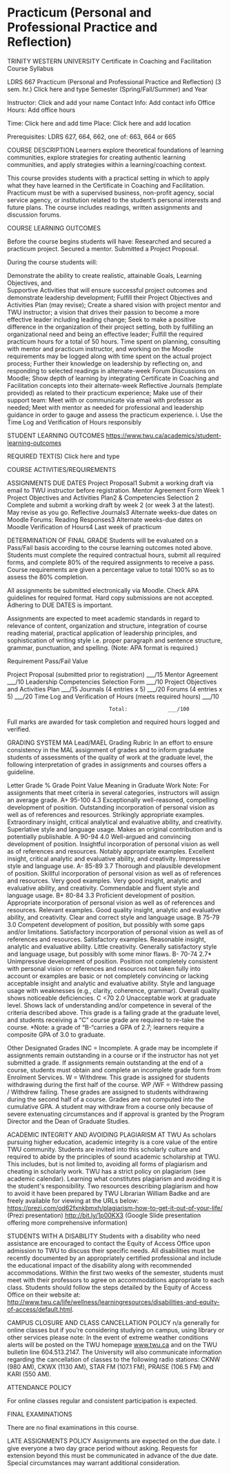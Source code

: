 # Practicum (Personal and Professional Practice and Reflection)

TRINITY WESTERN UNIVERSITY
Certificate in Coaching and Facilitation 
Course Syllabus 

LDRS 667 Practicum (Personal and Professional Practice and Reflection) (3 sem. hr.)
Click here and type Semester (Spring/Fall/Summer) and Year



Instructor: Click and add your name
Contact Info: Add contact info
Office Hours: Add office hours	


Time:  Click here and add time
Place:  Click here and add location 

Prerequisites: LDRS 627, 664, 662, one of: 663, 664 or 665

COURSE DESCRIPTION
Learners explore theoretical foundations of learning communities, explore strategies for creating authentic learning communities, and apply strategies within a learning/coaching context. 

This course provides students with a practical setting in which to apply what they have learned in the Certificate in Coaching and Facilitation. Practicum must be with a supervised business, non-profit agency, social service agency, or institution related to the student’s personal interests and future plans. The course includes readings, written assignments and discussion forums.

COURSE LEARNING OUTCOMES

Before the course begins students will have: 
Researched and secured a practicum project.
Secured a mentor. 
Submitted a Project Proposal.

During the course students will: 

Demonstrate the ability to create realistic, attainable Goals, Learning Objectives, and  
Supportive Activities that will ensure successful project outcomes and demonstrate leadership development; 
Fulfill their Project Objectives and Activities Plan (may revise); 
Create a shared vision with project mentor and TWU instructor; a vision that drives their 
passion to become a more effective leader including leading change; 
Seek to make a positive difference in the organization of their project setting, both by fulfilling 
an organizational need and being an effective leader; 
Fulfill the required practicum hours for a total of 50 hours. Time spent on planning, consulting 
with mentor and practicum instructor, and working on the Moodle requirements may be 
logged along with time spent on the actual project process; 
Further their knowledge on leadership by reflecting on, and responding to selected readings 
in alternate-week Forum Discussions on Moodle; 
Show depth of learning by integrating Certificate in Coaching and Facilitation concepts into 
their alternate-week Reflective Journals (template provided) as related to their practicum experience; 
Make use of their support team:
Meet with or communicate via email with professor as needed;
Meet with mentor as needed for professional and leadership guidance in order to gauge and assess the practicum experience. 
i.            Use the Time Log and Verification of Hours responsibly


STUDENT LEARNING OUTCOMES
https://www.twu.ca/academics/student-learning-outcomes

REQUIRED TEXT(S)
Click here and type

COURSE ACTIVITIES/REQUIREMENTS
 
ASSIGNMENTS
DUE DATES 
Project Proposal1 
Submit a working draft via email to TWU instructor before registration. 
Mentor Agreement Form
Week 1
Project Objectives and Activities Plan2 & Competencies Selection 2
Complete and submit a working draft by week 2 (or week 3 at the latest). May revise as you go.
Reflective Journals3
Alternate weeks-due dates on Moodle
Forums: Reading Responses3
Alternate weeks-due dates on Moodle 
Verification of Hours4
Last week of practicum


DETERMINATION OF FINAL GRADE
Students will be evaluated on a Pass/Fail basis according to the course learning outcomes noted above. Students must complete the required contractual hours, submit all required forms, and complete 80% of the required assignments to receive a pass. Course requirements are given a percentage value to total 100% so as to assess the 80% completion. 

All assignments be submitted electronically via Moodle. Check APA guidelines for required format. Hard copy submissions are not accepted. Adhering to DUE DATES is important.

Assignments are expected to meet academic standards in regard to relevance of content, organization and structure, integration of course reading material, practical application of leadership principles, and sophistication of writing style i.e. proper paragraph and sentence structure, grammar, punctuation, and spelling. (Note: APA format is required.)

Requirement							    	           Pass/Fail Value 

Project Proposal (submitted prior to registration)				___/15
Mentor Agreement									___/10
Leadership Competencies Selection Form						___/10
Project Objectives and Activities Plan						___/15
Journals (4 entries x 5)						 		___/20
Forums (4 entries x 5)						 		___/20
Time Log and Verification of Hours (meets required hours)			___/10
										
								  	 Total:         	___/100

Full marks are awarded for task completion and required hours logged and verified.


GRADING SYSTEM
MA Lead/MAEL Grading Rubric
In an effort to ensure consistency in the MAL assignment of grades and to inform graduate students of assessments of the quality of work at the graduate level, the following interpretation of grades in assignments and courses offers a guideline.

Letter Grade
%
Grade
Point
Value
Meaning in Graduate Work Note: For assignments that meet criteria in several categories, instructors will assign an average grade. 
A+
95-100
4.3
Exceptionally well-reasoned, compelling development of position. Outstanding incorporation of personal vision as well as of references and resources. Strikingly appropriate examples. Extraordinary insight, critical analytical and evaluative ability, and creativity. Superlative style and language usage. Makes an original contribution and is potentially publishable.
A
90-94
4.0
Well-argued and convincing development of position. Insightful incorporation of personal vision as well as of references and resources. Notably appropriate examples. Excellent insight, critical analytic and evaluative ability, and creativity. Impressive style and language use.
A-
85-89
3.7
Thorough and plausible development of position. Skillful incorporation of personal vision as well as of references and resources. Very good examples. Very good insight, analytic and evaluative ability, and creativity. Commendable and fluent style and language usage.
B+
80-84
3.3
Proficient development of position. Appropriate incorporation of personal vision as well as of references and resources. Relevant examples. Good quality insight, analytic and evaluative ability, and creativity. Clear and correct style and language usage.
B
75-79
3.0
Competent development of position, but possibly with some gaps and/or limitations. Satisfactory incorporation of personal vision as well as of references and resources. Satisfactory examples. Reasonable insight, analytic and evaluative ability. Little creativity. Generally satisfactory style and language usage, but possibly with some minor flaws.
B-
70-74
2.7*
Unimpressive development of position. Position not completely consistent with personal vision or references and resources not taken fully into account or examples are basic or not completely convincing or lacking acceptable insight and analytic and evaluative ability. Style and language usage with weaknesses (e.g., clarity, coherence, grammar). Overall quality shows noticeable deficiencies.
C
<70
2.0
Unacceptable work at graduate level. Shows lack of understanding and/or competence in several of the criteria described above. This grade is a failing grade at the graduate level, and students receiving a “C” course grade are required to re-take the course.
*Note: a grade of “B-“carries a GPA of 2.7; learners require a composite GPA of 3.0 to graduate.

Other Designated Grades
INC = Incomplete. A grade may be incomplete if assignments remain outstanding in a course or if the instructor has not yet submitted a grade. If assignments remain outstanding at the end of a course, students must obtain and complete an incomplete grade form from Enrolment Services.
W = Withdrew. This grade is assigned for students withdrawing during the first half of the course.
WP /WF = Withdrew passing / Withdrew failing. These grades are assigned to students withdrawing during the second half of a course. Grades are not computed into the cumulative GPA. A student may withdraw from a course only because of severe extenuating circumstances and if approval is granted by the Program Director and the Dean of Graduate Studies.   

ACADEMIC INTEGRITY AND AVOIDING PLAGIARISM AT TWU
As scholars pursuing higher education, academic integrity is a core value of the entire TWU community. Students are invited into this scholarly culture and required to abide by the principles of sound academic scholarship at TWU. This includes, but is not limited to, avoiding all forms of plagiarism and cheating in scholarly work. TWU has a strict policy on plagiarism (see academic calendar). Learning what constitutes plagiarism and avoiding it is the student's responsibility. Two resources describing plagiarism and how to avoid it have been prepared by TWU Librarian William Badke and are freely available for viewing at the URLs below:
https://prezi.com/od62fxnkbmxh/plagiarism-how-to-get-it-out-of-your-life/ (Prezi presentation)
http://bit.ly/1p00KX3   (Google Slide presentation offering more comprehensive information)

STUDENTS WITH A DISABILITY
Students with a disability who need assistance are encouraged to contact the Equity of Access Office upon admission to TWU to discuss their specific needs. All disabilities must be recently documented by an appropriately certified professional and include the educational impact of the disability along with recommended accommodations. Within the first two weeks of the semester, students must meet with their professors to agree on accommodations appropriate to each class. Students should follow the steps detailed by the Equity of Access Office on their website at: http://www.twu.ca/life/wellness/learningresources/disabilities-and-equity-of-access/default.html. 

CAMPUS CLOSURE AND CLASS CANCELLATION POLICY
n/a generally for online classes but if you’re considering studying on campus, using library or other services please note:  In the event of extreme weather conditions alerts will be posted on the TWU homepage www.twu.ca and on the TWU bulletin line 604.513.2147. The University will also communicate information regarding the cancellation of classes to the following radio stations: CKNW (980 AM), CKWX (1130 AM), STAR FM (107.1 FM), PRAISE (106.5 FM) and KARI (550 AM). 

ATTENDANCE POLICY

For online classes regular and consistent participation is expected. 

FINAL EXAMINATIONS

There are no final examinations in this course.


LATE ASSIGNMENTS POLICY
Assignments are expected on the due date.  I give everyone a two day grace period without asking.  Requests for extension beyond this must be communicated in advance of the due date. Special circumstances may warrant additional consideration.

